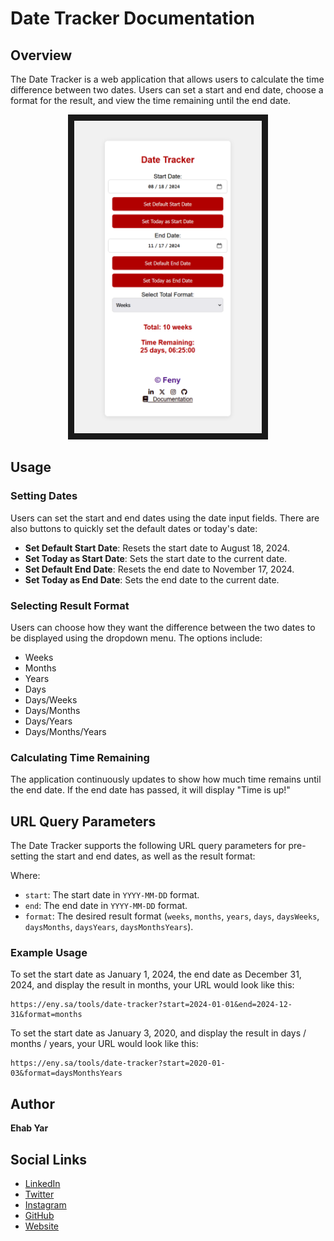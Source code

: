 # Date Tracker Documentation

## Overview
The Date Tracker is a web application that allows users to calculate the time difference between two dates. Users can set a start and end date, choose a format for the result, and view the time remaining until the end date.

<p align="center">
<img src="https://github.com/feny1/date-tracker/blob/main/screenshot.png?raw=true" width="300" height="500" border="10"/>
</p>


## Usage

### Setting Dates
Users can set the start and end dates using the date input fields. There are also buttons to quickly set the default dates or today's date:
- **Set Default Start Date**: Resets the start date to August 18, 2024.
- **Set Today as Start Date**: Sets the start date to the current date.
- **Set Default End Date**: Resets the end date to November 17, 2024.
- **Set Today as End Date**: Sets the end date to the current date.

### Selecting Result Format
Users can choose how they want the difference between the two dates to be displayed using the dropdown menu. The options include:
- Weeks
- Months
- Years
- Days
- Days/Weeks
- Days/Months
- Days/Years
- Days/Months/Years

### Calculating Time Remaining
The application continuously updates to show how much time remains until the end date. If the end date has passed, it will display "Time is up!"

## URL Query Parameters
The Date Tracker supports the following URL query parameters for pre-setting the start and end dates, as well as the result format:

Where:
- `start`: The start date in `YYYY-MM-DD` format.
- `end`: The end date in `YYYY-MM-DD` format.
- `format`: The desired result format (`weeks`, `months`, `years`, `days`, `daysWeeks`, `daysMonths`, `daysYears`, `daysMonthsYears`).

### Example Usage
To set the start date as January 1, 2024, the end date as December 31, 2024, and display the result in months, your URL would look like this:
```
https://eny.sa/tools/date-tracker?start=2024-01-01&end=2024-12-31&format=months
```
To set the start date as January 3, 2020, and display the result in days / months / years, your URL would look like this:
```
https://eny.sa/tools/date-tracker?start=2020-01-03&format=daysMonthsYears
```
## Author

**Ehab Yar**

## Social Links
- [LinkedIn](https://www.linkedin.com/in/ehab-yar-4a1bb4193/)
- [Twitter](https://twitter.com/_f_eny)
- [Instagram](https://instagram.com/_f_eny)
- [GitHub](https://github.com/feny1)
- [Website](https://eny.sa)

